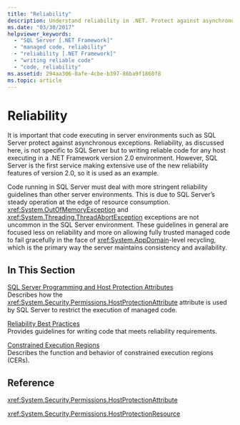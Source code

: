 ```yaml
---
title: "Reliability"
description: Understand reliability in .NET. Protect against asynchronous exceptions in hosts executing in .NET, such as SQL Server.
ms.date: "03/30/2017"
helpviewer_keywords: 
  - "SQL Server [.NET Framework]"
  - "managed code, reliability"
  - "reliability [.NET Framework]"
  - "writing reliable code"
  - "code, reliability"
ms.assetid: 294aa306-0afe-4cbe-b397-86ba9f1860f8
ms.topic: article
---
```

# Reliability

It is important that code executing in server environments such as SQL Server protect against asynchronous exceptions. Reliability, as discussed here, is not specific to SQL Server but to writing reliable code for any host executing in a .NET Framework version 2.0 environment. However, SQL Server is the first service making extensive use of the new reliability features of version 2.0, so it is used as an example.  
  
 Code running in SQL Server must deal with more stringent reliability guidelines than other server environments. This is due to SQL Server’s steady operation at the edge of resource consumption.  <xref:System.OutOfMemoryException> and <xref:System.Threading.ThreadAbortException> exceptions are not uncommon in the SQL Server environment. These guidelines in general are focused less on reliability and more on allowing fully trusted managed code to fail gracefully in the face of <xref:System.AppDomain>-level recycling, which is the primary way the server maintains consistency and availability.  
  
## In This Section  

 [SQL Server Programming and Host Protection Attributes](sql-server-programming-and-host-protection-attributes.md)  
 Describes how the <xref:System.Security.Permissions.HostProtectionAttribute> attribute is used by SQL Server to restrict the execution of managed code.  
  
 [Reliability Best Practices](reliability-best-practices.md)  
 Provides guidelines for writing code that meets reliability requirements.  
  
 [Constrained Execution Regions](constrained-execution-regions.md)  
 Describes the function and behavior of constrained execution regions (CERs).  
  
## Reference  

 <xref:System.Security.Permissions.HostProtectionAttribute>  
  
 <xref:System.Security.Permissions.HostProtectionResource>
